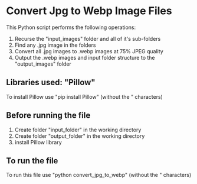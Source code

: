 # Convert Jpg to Webp Image Files

This Python script performs the following operations:

1. Recurse the "input_images" folder and all of it's sub-folders
2. Find any .jpg image in the folders
3. Convert all .jpg images to .webp images at 75% JPEG quality
4. Output the .webp images and input folder structure to the "output_images" folder

## Libraries used: "Pillow"
To install Pillow use "pip install Pillow" (without the " characters)

## Before running the file
1. Create folder "input_folder" in the working directory
2. Create folder "output_folder" in the working directory
3. install Pillow library

## To run the file
To run this file use "python convert_jpg_to_webp" (without the " characters) 
